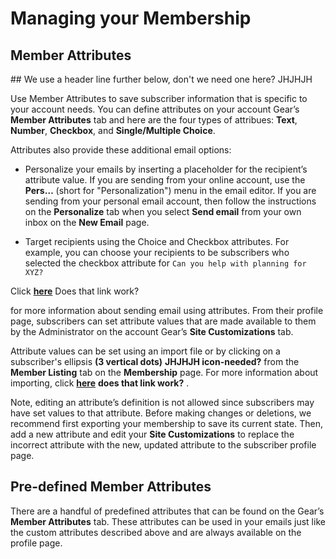 # Managing your Membership

<span id="gv-2members-4membersattributes"></span>
## Member Attributes

<span class="todo">
## We use a header line further below, don't we need one here? JHJHJH
</span>

Use Member Attributes to save subscriber information that is specific to
your account needs.
You can define attributes on your account Gear’s
**Member Attributes** tab and here are the four types of attribues:
**Text**, **Number**, **Checkbox**, and **Single/Multiple Choice**.

Attributes also provide these additional email options:

* Personalize your emails by inserting a placeholder for the recipient’s
attribute value.
If you are sending from your online account, use the **Pers…** (short
for "Personalization") menu in the email editor.
If you are sending from your personal email account, then follow the
instructions on the **Personalize** tab when you select **Send email**
from your own inbox on the **New Email** page.

* Target recipients using the Choice and Checkbox attributes.
For example, you can choose your recipients to be subscribers who
selected the checkbox attribute for `Can you help with planning for
XYZ?`

Click [**here**](/1-start/2-startSend.md?[LINK-QARGS-DOC]#gv-1start-2startsend)
<span class="todo">
Does that link work?
</span>

for more information about sending email using attributes.
From their profile page, subscribers can set attribute values that
are made available to them by the Administrator on the account Gear’s
**Site Customizations** tab.  

Attribute values can be set using an import file or by clicking on a
subscriber's ellipsis **(3 vertical dots)**
<span class="todo">
**JHJHJH icon-needed?**
</span>
from the **Member Listing** tab on the **Membership** page.
For more information about importing,
click [**here**](/2-members/z-membersImport.md?[LINK-QARGS-DOC]#gv-2members-zmembersimport)
<span class="todo">
**does that link work?**
</span>
.

Note, editing an attribute’s definition is not allowed since
subscribers may have set values to that attribute.
Before making changes or deletions, we recommend first exporting your
membership to save its current state.
Then, add a new attribute and edit your **Site Customizations** to
replace the incorrect attribute with the new, updated attribute to the
subscriber profile page.

## Pre-defined Member Attributes
There are a handful of predefined attributes that can be found on the
Gear’s **Member Attributes** tab.
These attributes can be used in your emails just like the custom
attributes described above and are always available on the profile page.
